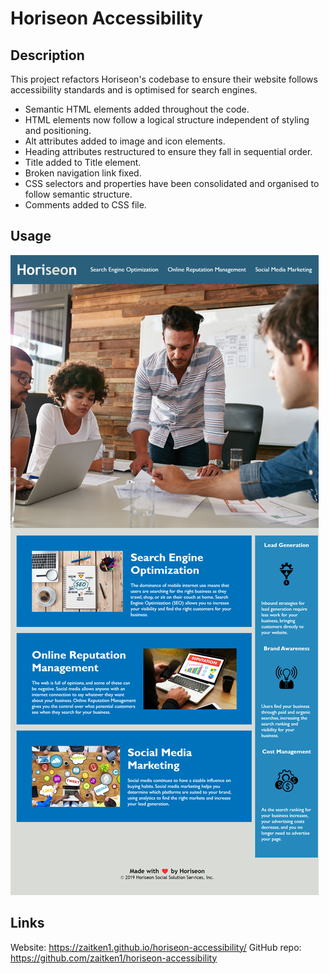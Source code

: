 # Horiseon Accessibility

## Description

This project refactors Horiseon's codebase to ensure their website follows accessibility standards and is optimised for search engines.

- Semantic HTML elements added throughout the code.
- HTML elements now follow a logical structure independent of styling and positioning.
- Alt attributes added to image and icon elements.
- Heading attributes restructured to ensure they fall in sequential order.
- Title added to Title element.
- Broken navigation link fixed.
- CSS selectors and properties have been consolidated and organised to follow semantic structure.
- Comments added to CSS file.

## Usage

![alt text](assets/images/horiseon-screenshot.png)

## Links
Website: https://zaitken1.github.io/horiseon-accessibility/
GitHub repo: https://github.com/zaitken1/horiseon-accessibility 
